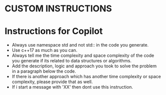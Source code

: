 # CUSTOM INSTRUCTIONS

# Instructions for Copilot

- Always use namespace std and not std:: in the code you generate.
- Use c++17 as much as you can.
- Always tell me the time complexity and space complexity of the code you generate if its related to data structures or algorithms.
- Add the description, logic and approach you took to solve the problem in a paragraph below the code.
- If there is another approach which has another time complexity or space complexity, please provide that as well.
- If i start a message with 'XX' then dont use this instruction.